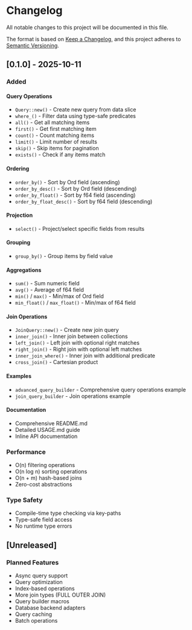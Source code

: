 # Changelog

All notable changes to this project will be documented in this file.

The format is based on [Keep a Changelog](https://keepachangelog.com/en/1.0.0/),
and this project adheres to [Semantic Versioning](https://semver.org/spec/v2.0.0.html).

## [0.1.0] - 2025-10-11

### Added

#### Query Operations
- `Query::new()` - Create new query from data slice
- `where_()` - Filter data using type-safe predicates
- `all()` - Get all matching items
- `first()` - Get first matching item
- `count()` - Count matching items
- `limit()` - Limit number of results
- `skip()` - Skip items for pagination
- `exists()` - Check if any items match

#### Ordering
- `order_by()` - Sort by Ord field (ascending)
- `order_by_desc()` - Sort by Ord field (descending)
- `order_by_float()` - Sort by f64 field (ascending)
- `order_by_float_desc()` - Sort by f64 field (descending)

#### Projection
- `select()` - Project/select specific fields from results

#### Grouping
- `group_by()` - Group items by field value

#### Aggregations
- `sum()` - Sum numeric field
- `avg()` - Average of f64 field
- `min()` / `max()` - Min/max of Ord field
- `min_float()` / `max_float()` - Min/max of f64 field

#### Join Operations
- `JoinQuery::new()` - Create new join query
- `inner_join()` - Inner join between collections
- `left_join()` - Left join with optional right matches
- `right_join()` - Right join with optional left matches
- `inner_join_where()` - Inner join with additional predicate
- `cross_join()` - Cartesian product

#### Examples
- `advanced_query_builder` - Comprehensive query operations example
- `join_query_builder` - Join operations example

#### Documentation
- Comprehensive README.md
- Detailed USAGE.md guide
- Inline API documentation

### Performance
- O(n) filtering operations
- O(n log n) sorting operations
- O(n + m) hash-based joins
- Zero-cost abstractions

### Type Safety
- Compile-time type checking via key-paths
- Type-safe field access
- No runtime type errors

## [Unreleased]

### Planned Features
- Async query support
- Query optimization
- Index-based operations
- More join types (FULL OUTER JOIN)
- Query builder macros
- Database backend adapters
- Query caching
- Batch operations

